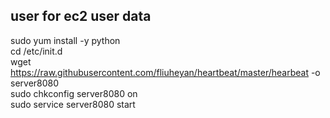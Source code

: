 ## user for ec2 user data  
sudo yum install -y python  
cd /etc/init.d  
wget https://raw.githubusercontent.com/fliuheyan/heartbeat/master/hearbeat -o server8080  
sudo chkconfig server8080 on  
sudo service server8080 start  

